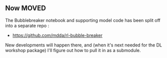 ## Now MOVED

The Bubblebreaker notebook and supporting model code has 
been split off into a separate repo : 

*  https://github.com/mdda/rl-bubble-breaker

New developments will happen there, and (when it's next 
needed for the DL workshop package) I'll figure out 
how to pull it in as a submodule.

